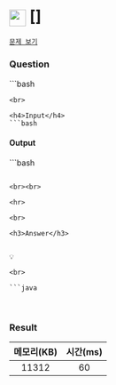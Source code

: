<h1><img src="https://d2gd6pc034wcta.cloudfront.net/tier/1.svg" width="30" height="30" style="vertical-align: middle;"/> [] </h1>

<a href=" " target="_black">``문제 보기``</a>


<h3>Question</h3>
```bash

```
<br>

<h4>Input</h4>
```bash

```

<h4>Output</h4>
```bash

```

<br><br>

<hr>

<br>

<h3>Answer</h3>


💡 

<br>

```java

```

<br>

<h3>Result</h3>

|메모리(KB)| 시간(ms)|
|:---:|:---:|
|11312|60|
